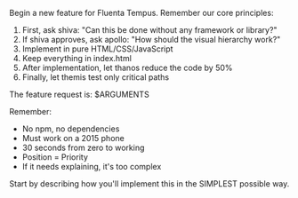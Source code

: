 Begin a new feature for Fluenta Tempus. Remember our core principles:

1. First, ask shiva: "Can this be done without any framework or library?"
2. If shiva approves, ask apollo: "How should the visual hierarchy work?"
3. Implement in pure HTML/CSS/JavaScript
4. Keep everything in index.html
5. After implementation, let thanos reduce the code by 50%
6. Finally, let themis test only critical paths

The feature request is: $ARGUMENTS

Remember:

- No npm, no dependencies
- Must work on a 2015 phone
- 30 seconds from zero to working
- Position = Priority
- If it needs explaining, it's too complex

Start by describing how you'll implement this in the SIMPLEST possible way.
